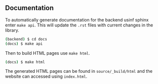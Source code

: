 ## Documentation

To automatically generate documentation for the backend usinf sphinx enter `make api`. This will update the `.rst` files with current changes in the library.   

```bash
(backend) $ cd docs
(docs) $ make api
```
Then to build HTML pages use `make html`.
```bash
(docs) $ make html
```
The generated HTML pages can be found in `source/_build/html` and the website can accessed using `index.html`.